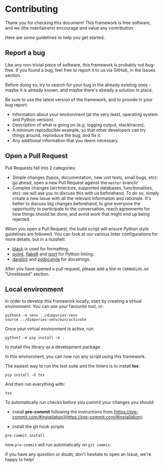 # Contributing

Thank you for checking this document! This framework is free software, and we (the
maintainers) encourage and value any contribution.

Here are some guidelines to help you get started.

## Report a bug

Like any non-trivial piece of software, this framework is probably not bug-free. If you
found a bug, feel free to report it to us via GitHub, in the Issues section.

Before doing so, try to search for your bug in the already existing ones - maybe it is
already known, and maybe there's already a solution in place.

Be sure to use the latest version of the framework, and to provide in your bug report:

- Information about your environment (at the very least, operating system and Python
  version).
- Description of what is going on (e.g. logging output, stacktraces).
- A mininum reproducible example, so that other developers can try things around,
  reproduce the bug, and fix it.
- Any additional information that you deem necessary.

## Open a Pull Request

Pull Requests fall into 2 categories:

- Simple changes (typos, documentation, new unit tests, small bugs, etc): go ahead, open
  a new Pull Request against the `master` branch!
- Complex changes (architecture, supported databases, functionalities, etc): we will ask
  you to discuss this with us beforehand. To do so, simply create a new Issue with all
  the relevant information and rationale. It's better to discuss big changes beforehand,
  to give everyone the opportunity to participate to the conversation, reach agreements
  for how things should be done, and avoid work that might end up being rejected.

When you open a Pull Request, the build script will ensure Python style guidelines are
followed. You can look at our various linter configurations for more details, but in a
nutshell:

- [black](https://black.readthedocs.io/en/stable/) is used for formatting.
- [pylint](https://www.pylint.org/), [flake8](https://flake8.pycqa.org/en/latest/) and
  [isort](https://pycqa.github.io/isort/) for Python linting.
- [darglint](https://github.com/terrencepreilly/darglint) and
  [pydocstyle](http://www.pydocstyle.org/en/stable/) for docstrings.

After you have opened a pull request, please add a line in `CHANGELOG.md`
"Unreleased" section.

## Local environment

In order to develop this framework locally, start by creating a virtual environment. You
can use your favourite tool, or:

```shell
python3 -m venv ../diepvries-venv
source ../diepvries-venv/bin/activate
```

Once your virtual environment is active, run:

```shell
python3 -m pip install -e .
```

to install this library as a development package.

In this environment, you can now run any script using this framework.

The easiest way to run the test suite and the linters is to install **tox**:

```shell
pip install -U tox
```

And then run everything with:

```shell
tox
```

To automatically run checks before you commit your changes you should:

* install **pre-commit**
following the instructions from
[https://pre-commit.com/#installation](https://pre-commit.com/#installation):

* install the git hook scripts
```shell
pre-commit install
```

now ```pre-commit``` will run automatically on ```git commit```.

If you have any question or doubt, don't hesitate to open an Issue, we're happy to help!
